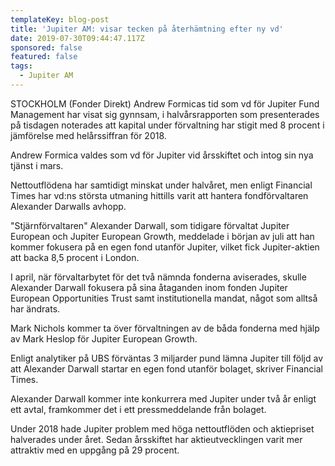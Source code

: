 ```yaml
---
templateKey: blog-post
title: 'Jupiter AM: visar tecken på återhämtning efter ny vd'
date: 2019-07-30T09:44:47.117Z
sponsored: false
featured: false
tags:
  - Jupiter AM
---
```

STOCKHOLM (Fonder Direkt) Andrew Formicas tid som vd för Jupiter Fund Management har visat sig gynnsam, i halvårsrapporten som presenterades på tisdagen noterades att kapital under förvaltning har stigit med 8 procent i jämförelse med helårssiffran för 2018.



Andrew Formica valdes som vd för Jupiter vid årsskiftet och intog sin nya tjänst i mars.



Nettoutflödena har samtidigt minskat under halvåret, men enligt Financial Times har vd:ns största utmaning hittills varit att hantera fondförvaltaren Alexander Darwalls avhopp.



"Stjärnförvaltaren" Alexander Darwall, som tidigare förvaltat Jupiter European och Jupiter European Growth, meddelade i början av juli att han kommer fokusera på en egen fond utanför Jupiter, vilket fick Jupiter-aktien att backa 8,5 procent i London.



I april, när förvaltarbytet för det två nämnda fonderna aviserades, skulle Alexander Darwall fokusera på sina åtaganden inom fonden Jupiter European Opportunities Trust samt institutionella mandat, något som alltså har ändrats.



Mark Nichols kommer ta över förvaltningen av de båda fonderna med hjälp av Mark Heslop för Jupiter European Growth.



Enligt analytiker på UBS förväntas 3 miljarder pund lämna Jupiter till följd av att Alexander Darwall startar en egen fond utanför bolaget, skriver Financial Times.



Alexander Darwall kommer inte konkurrera med Jupiter under två år enligt ett avtal, framkommer det i ett pressmeddelande från bolaget.



Under 2018 hade Jupiter problem med höga nettoutflöden och aktiepriset halverades under året. Sedan årsskiftet har aktieutvecklingen varit mer attraktiv med en uppgång på 29 procent.

